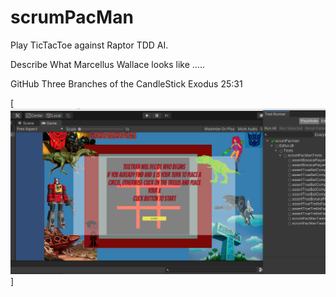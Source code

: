# scrumPacMan

Play TicTacToe against Raptor TDD AI.

Describe What Marcellus Wallace looks like .....

GitHub Three Branches of the CandleStick Exodus 25:31 

[![herbie nichols the third world.... ](https://raw.githubusercontent.com/rgarro/scrumPacMan/main/preview.png)]
